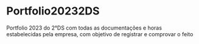 # Portfolio20232DS
Portfolio 2023 do 2°DS com todas as documentações e horas estabelecidas pela empresa, com objetivo de registrar e comprovar o feito
